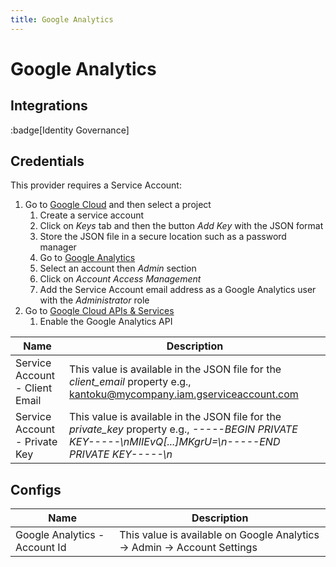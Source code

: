 ```yaml
---
title: Google Analytics
---
```


# Google Analytics

## Integrations

:badge[Identity Governance]

## Credentials

This provider requires a Service Account:

1. Go to [Google Cloud](https://console.cloud.google.com/iam-admin/serviceaccounts) and then select a project
   1. Create a service account
   2. Click on *Keys* tab and then the button *Add Key* with the JSON format
   3. Store the JSON file in a secure location such as a password manager
   4. Go to [Google Analytics](https://analytics.google.com/)
   5. Select an account then *Admin* section
   6. Click on *Account Access Management*
   7. Add the Service Account email address as a Google Analytics user with the *Administrator* role
2. Go to [Google Cloud APIs & Services](https://console.cloud.google.com/apis/dashboard)
   1. Enable the Google Analytics API

|Name|Description|
|---|---|
| Service Account - Client Email | This value is available in the JSON file for the *client_email* property e.g., kantoku@mycompany.iam.gserviceaccount.com |
| Service Account - Private Key | This value is available in the JSON file for the *private_key* property e.g., *-----BEGIN PRIVATE KEY-----\nMIIEvQ[...]MKgrU=\n-----END PRIVATE KEY-----\n* |

## Configs

|Name|Description|
|---|---|
| Google Analytics - Account Id | This value is available on Google Analytics -> Admin -> Account Settings |